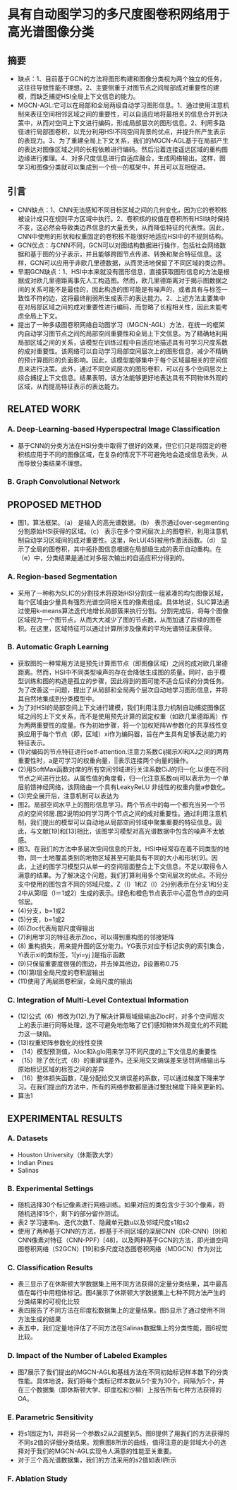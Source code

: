 # 具有自动图学习的多尺度图卷积网络用于高光谱图像分类 #
## 摘要 ##
- 缺点：1、目前基于GCN的方法将图形构建和图像分类视为两个独立的任务，这往往导致性能不理想。2、主要侧重于对图节点之间局部成对重要性的建模，而缺乏捕捉HSI全局上下文信息的能力。
- MGCN-AGL:它可以在局部和全局两级自动学习图形信息。1、通过使用注意机制来表征空间相邻区域之间的重要性，可以自适应地将最相关的信息合并到决策中，从而对空间上下文进行编码，形成局部层次的图形信息。2、利用多路径进行局部图卷积，以充分利用HSI不同空间背景的优点，并提升所产生表示的表现力。3、为了重建全局上下文关系，我们的MGCN-AGL基于在局部产生的表达对图像区域之间的长程依赖进行编码。然后沿着连接遥远区域的重构图边缘进行推理。4、对多尺度信息进行自适应融合，生成网络输出。这样，图学习和图像分类就可以集成到一个统一的框架中，并且可以互相促进。
## 引言 ##
- CNN缺点：1、CNN无法感知不同目标区域之间的几何变化，因为它的卷积核被设计成只在规则平方区域中执行。2、卷积核的权值在卷积所有HSI块时保持不变，这必然会导致类边界信息的大量丢失，从而降低特征的代表性。因此，CNN中使用的形状和权重固定的卷积核不能很好地适应HSI中的不规则结构。
- GCN优点：与CNN不同，GCN可以对图结构数据进行操作，包括社会网络数据和基于图的分子表示，并且能够跨图节点传递、转换和聚合特征信息。这样，GCN可以应用于非欧几里德数据，从而灵活地保留了不同区域的类边界。
- 早期GCN缺点：1、HSI中本来就没有图形信息，直接获取图形信息的方法是根据成对欧几里德距离事先人工构造图。然而，欧几里德距离对于揭示图数据之间的关系可能不是最佳的，因此构造的图可能是有噪声的，或者具有与标签一致性不符的边，这将最终削弱所生成表示的表达能力。2、上述方法主要集中在对局部区域之间的成对重要性进行编码，而忽略了长程相关性，因此未能考虑全局上下文。
- 提出了一种多级图卷积网络自动图学习（MGCN-AGL）方法，在统一的框架内自动学习图节点之间的局部空间重要性和全局上下文信息。为了精确地利用局部区域之间的关系，该模型在训练过程中自适应地描述具有可学习尺度系数的成对重要性。该网络可以自动学习局部空间层次上的图形信息，减少不精确的预计算图形的负面影响。因此，该模型能够集中于每个区域最相关的空间信息来进行决策。此外，通过不同空间层次的图形卷积，可以在多个空间层次上综合捕捉上下文信息。结果表明，该方法能够更好地表达具有不同物体外观的区域，从而提高特征表示的表达能力。
## RELATED WORK ##
### A. Deep-Learning-based Hyperspectral Image Classification
- 基于CNN的分类方法在HSI分类中取得了很好的效果，但它们只是将固定的卷积核应用于不同的图像区域，在复杂的情况下不可避免地会造成信息丢失，从而导致分类结果不理想。
### B. Graph Convolutional Network 
## PROPOSED METHOD ##
- 图1。算法框架。（a） 是输入的高光谱数据。（b） 表示通过over-segmenting分割原始HSI获得的区域。（c） 表示在多个空间层次上的图卷积，利用注意机制自动学习区域间的成对重要性。这里，ReLU[45]被用作激活函数。（d） 显示了全局的图卷积，其中拓扑图信息根据在局部级生成的表示自动重构。在（e）中，分类结果是通过对多层次输出的自适应积分得到的。
### A. Region-based Segmentation
- 采用了一种称为SLIC的分割技术将原始HSI分割成一组紧凑的均匀图像区域，每个区域由少量具有强烈光谱空间相关性的像素组成。具体地说，SLIC算法通过使用k-means算法迭代地增长局部簇来执行分割。分割完成后，将每个图像区域视为一个图节点，从而大大减少了图的节点数，从而加速了后续的图卷积。在这里，区域特征可以通过计算所涉及像素的平均光谱特征来获得。
### B. Automatic Graph Learning 
- 获取图的一种常用方法是预先计算图节点（即图像区域）之间的成对欧几里德距离。然而，HSI中不同类型噪声的存在会降低生成图的质量。同时，由于模型训练和图的构造是孤立的步骤，因此得到的图可能不适合后续的分类任务。为了改善这一问题，提出了从局部和全局两个层次自动地学习图形信息，并将其自然地集成到分类模型中。
- 为了对HSI的局部空间上下文进行建模，我们利用注意力机制自动捕捉图像区域之间的上下文关系，而不是使用预先计算的固定权重（如欧几里德距离）作为两两重要性的度量。作为初始步骤，将一个加权矩阵W参数化的共享线性变换应用于每个节点（即，区域）xi作为编码器，旨在产生具有足够表达能力的特征表示。
- (1)对编码的节点特征进行self-attention.注意力系数Cij揭示XI和XJ之间的两两重要性时，a是可学习的权重向量，||表示连接两个向量的操作。
- (2)用SoftMax函数对席的所有空间邻域进行关注系数CiJ的归一化.以便在不同节点之间进行比较。从属性值的角度看，归一化注意系数αij可以表示为一个单层前馈神经网络，该网络由一个具有LeakyReLU 非线性的权重向量a参数化。
- (3)完全展开后，注意机制可以表达为
- 图2。局部空间水平上的图形信息学习。两个节点中的每一个都充当另一个节点的空间邻居.图2说明如何学习两个节点之间的成对重要性。通过利用注意机制，我们提出的模型可以自动地从局部空间邻域中聚集重要的特征信息。因此，与文献[19]和[13]相比，该图学习模型对高光谱数据中包含的噪声不太敏感。
- 图3。在我们的方法中多层次空间信息的开发。HSI中经常存在着不同类型的地物，同一土地覆盖类别的地物区域甚至可能具有不同的大小和形状[9]。因此，上述的图学习模型只从单一的空间层面整合上下文信息，不足以取得令人满意的结果。为了解决这个问题，我们打算利用多个空间层次的优点。不同分支中使用的图包含不同的邻域尺度。Z（l）1和Z（l）2分别表示在分支1和分支2中从第l层（l＝1或2）生成的表示。绿色和橙色节点表示中心蓝色节点的空间邻居。
- (4)分支，b=1或2
- (5)分支，b=1或2
- (6)Zloc代表局部尺度得输出
- (7)利用学习的特征表示Zloc，可以得到重构图的邻接矩阵
- (8) 重构损失，用来提升图的区分能力。YG表示对应于标记实例的索引集合，Yi表示xi的类标签，1[yi=yj ]是指示函数
- (9)只保留重要度很强的图边，并去掉其他边，β设置称0.75
- (10)第l层全局尺度的卷积层输出
- (11)使用了两层图卷积层，全局尺度的输出
### C. Integration of Multi-Level Contextual Information
- (12)公式（6）修改为(12),为了解决计算局域级输出Zloc时，对多个空间层次上的表示进行同等处理，这不可避免地忽略了它们感知物体外观变化的不同能力这一缺陷。
- (13)权重矩阵参数化的线性变换
- （14）模型预测值，λloc和λglo用来学习不同尺度的上下文信息的重要性
- （15）除了优化式（8）的重建误差外，还采用交叉熵误差来惩罚网络输出与原始标记区域的标签之间的差异
- （16）整体损失函数，ζ是分配给交叉熵误差的系数，可以通过梯度下降来学习。在我们提出的方法中，所有的网络参数都是通过整批梯度下降来更新的。
- 算法1
## EXPERIMENTAL RESULTS
### A. Datasets
- Houston University（休斯敦大学）
- Indian Pines
- Salinas
### B. Experimental Settings 
- 随机选择30个标记像素进行网络训练。如果对应的类包含少于30个像素，将随机选择15个，剩下的部分留作测试。
- 表2 学习速率η、迭代次数T、隐藏单元数u以及邻域尺度s1和s2
- 使用了两种基于CNN的方法，即基于不同区域的深层CNN（DR-CNN）[9]和CNN像素对特征（CNN-PPF）[48]，以及两种基于GCN的方法，即光谱空间图卷积网络（S2GCN）[19]和多尺度动态图卷积网络（MDGCN）作为对比
### C. Classification Results
- 表三显示了在休斯顿大学数据集上用不同方法获得的定量分类结果，其中最高值在每行中用粗体标记。图4展示了休斯顿大学数据集上七种不同方法产生的分类结果的可视化比较
- 表四报告了不同方法在印度松数据集上的定量结果。图5显示了通过使用不同方法生成的结果
- 表五中，我们定量地评估了不同方法在Salinas数据集上的分类性能，图6视觉比较。
### D. Impact of the Number of Labeled Examples 
- 图7展示了我们提出的MGCN-AGL和基线方法在不同初始标记样本数下的分类性能。具体地说，我们将每个类标记样本数从5个变为30个，间隔为5个，并在三个数据集（即休斯顿大学、印度松和沙柳）上报告所有七种方法获得的OA。
### E. Parametric Sensitivity 
- 将s1固定为1，并将另一个参数s2从2调整到5。图8提供了用我们的方法获得的不同s2值的详细分类结果。观察图8所示的曲线，值得注意的是邻域大小的选择对于我们的MGCN-AGL实现令人满意的性能至关重要。
- 对于三个高光谱数据集，我们的方法采用的s2值如表II所示
### F. Ablation Study 
